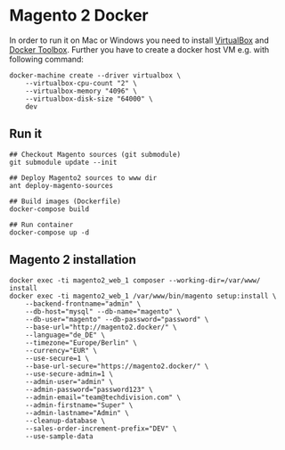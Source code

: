 # Magento 2 Docker

In order to run it on Mac or Windows you need to install [VirtualBox](https://www.virtualbox.org/) and 
[Docker Toolbox](https://www.docker.com/docker-toolbox). Further you have to create a docker host VM e.g. with
following command:

    docker-machine create --driver virtualbox \
        --virtualbox-cpu-count "2" \
        --virtualbox-memory "4096" \
        --virtualbox-disk-size "64000" \
        dev

## Run it

    ## Checkout Magento sources (git submodule)
    git submodule update --init
    
    ## Deploy Magento2 sources to www dir
    ant deploy-magento-sources
    
    ## Build images (Dockerfile)
    docker-compose build
    
    ## Run container
    docker-compose up -d

## Magento 2 installation

    docker exec -ti magento2_web_1 composer --working-dir=/var/www/ install
    docker exec -ti magento2_web_1 /var/www/bin/magento setup:install \
        --backend-frontname="admin" \
        --db-host="mysql" --db-name="magento" \
        --db-user="magento" --db-password="password" \
        --base-url="http://magento2.docker/" \
        --language="de_DE" \
        --timezone="Europe/Berlin" \
        --currency="EUR" \
        --use-secure=1 \
        --base-url-secure="https://magento2.docker/" \
        --use-secure-admin=1 \
        --admin-user="admin" \
        --admin-password="password123" \
        --admin-email="team@techdivision.com" \
        --admin-firstname="Super" \
        --admin-lastname="Admin" \
        --cleanup-database \
        --sales-order-increment-prefix="DEV" \
        --use-sample-data
    